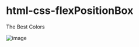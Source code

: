 # html-css-flexPositionBox


The Best Colors

![image](https://user-images.githubusercontent.com/111720411/203527627-6862a26a-bb1a-4281-babc-1886297e10cd.png)
